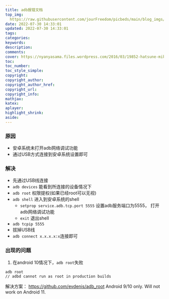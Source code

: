 ```yaml
---
title: adb报错文档
top_img: 
  https://raw.githubusercontent.com/jourFreedom/picbeds/main/blog_imgs/8ea16b280878493e8b07cd4f33c4b465_9b9b8903ca754025ae8507dbb805525a_thumb.jpg
date: 2022-07-30 14:33:01
updated: 2022-07-30 14:33:01
tags:
categories:
keywords:
description:
comments:
cover: https://nyanyasama.files.wordpress.com/2016/03/19852-hatsune-miku-vocaloid-1920x1080-anime-wallpaper.jpg
toc:
toc_number:
toc_style_simple:
copyright:
copyright_author:
copyright_author_href:
copyright_url:
copyright_info:
mathjax:
katex:
aplayer:
highlight_shrink:
aside:
---
```



### 原因

* 安卓系统未打开adb网络调试功能
* 通过USB方式连接到安卓系统设置即可  

### 解决

* 先通过USB线连接
* `adb devices` 能看到所连接的设备情况下
* `adb root` 权限提权(如果已经root可以无视)
* `adb shell` 进入到安卓系统的shell
  * `setprop service.adb.tcp.port 5555` 设置adb服务端口为5555， 打开adb网络调试功能
  * `exit` 退出shell
* `adb tcpip 5555`
* 拔掉USB线
* `adb connect x.x.x.x:x`连接即可

### 出现的问题

1. 在android 10情况下，`adb root`失败

```shell
adb root
// adbd cannot run as root in production builds
```

解决方案： <https://github.com/evdenis/adb_root>
Android 9/10 only. Will not work on Android 11.

